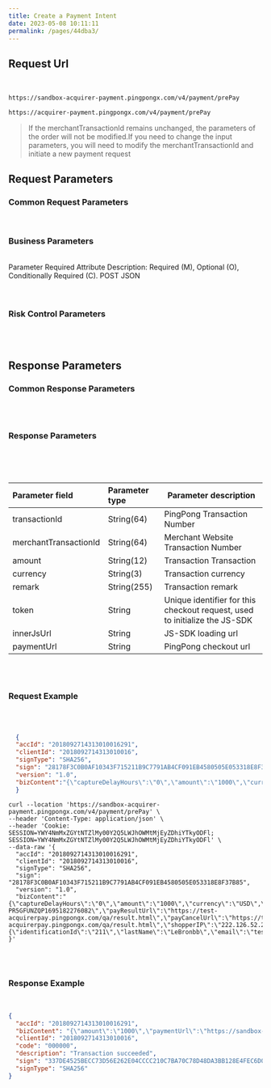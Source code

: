 ```yaml
---
title: Create a Payment Intent
date: 2023-05-08 10:11:11
permalink: /pages/44dba3/
---
```


## Request Url
<br/>
<div>
<code-group>
  <code-block title="Sandbox Environment" active>

  ```bash
  https://sandbox-acquirer-payment.pingpongx.com/v4/payment/prePay
  ```
  </code-block>
  <code-block title="Production Environment">

  ```bash
  https://acquirer-payment.pingpongx.com/v4/payment/prePay
  ```
  </code-block>
</code-group>
</div>

>If the merchantTransactionId remains unchanged, the parameters of the order will not be modified.If you need to change the input parameters, you will need to modify the merchantTransactionId and initiate a new payment request


## Request Parameters

### Common Request Parameters

<br/>

<v4-Checkout-Uniformly-Alternative-AlternativePublicRequestTable></v4-Checkout-Uniformly-Alternative-AlternativePublicRequestTable>


### Business Parameters
<br/>
<el-tag type="danger" effect="dark">Parameter Required Attribute Description: Required (M), Optional (O), Conditionally Required (C).</el-tag>
<el-tag type="" effect="dark">POST</el-tag>
<el-tag type="" effect="dark">JSON</el-tag>
<br/>
<br/>
<v4-Checkout-Reserve-PublicParamsTableV4></v4-Checkout-Reserve-PublicParamsTableV4>
<br/>


### Risk Control Parameters
<br/>
<br/>
<v4-Checkout-Reserve-RiskParamsTable></v4-Checkout-Reserve-RiskParamsTable>

## Response Parameters

### Common Response Parameters

<br/>
<br/>
<v4-Checkout-Uniformly-Alternative-AlternativePublicResponseTable></v4-Checkout-Uniformly-Alternative-AlternativePublicResponseTable>

### Response Parameters

<br/>
<br/>
<br/>

| Parameter field       | Parameter type | Parameter description                                                      |
|:----------------------|:---------------|----------------------------------------------------------------------------|
| transactionId         | String(64)     | PingPong Transaction Number                                                |                                                                                     |
| merchantTransactionId | String(64)     | Merchant Website Transaction Number                                        |
| amount                | String(12)     | Transaction  Transaction                                                   |
| currency              | String(3)      | Transaction  currency                                                      |
| remark                | String(255)    | Transaction  remark                                                        |
| token                 | String         | Unique identifier for this checkout request, used to initialize the JS-SDK |
| innerJsUrl            | String         | JS-SDK loading  url                                                        |
| paymentUrl            | String         | PingPong checkout url                                                      |



<br/>
<br/>


<div>

### Request Example
<br/>
<br/>


<code-group>
  <code-block title="JSON" active>

  ```json
    {
    "accId": "2018092714313010016291",
    "clientId": "2018092714313010016",
    "signType": "SHA256",
    "sign": "28178F3C0B0AF10343F715211B9C7791AB4CF091EB4580505E053318E8F37B85",
    "version": "1.0",
    "bizContent":"{\"captureDelayHours\":\"0\",\"amount\":\"1000\",\"currency\":\"USD\",\"merchantTransactionId\":\"PMT-PR5GFUNZQP1695182276082\",\"payResultUrl\":\"https://test-acquirerpay.pingpongx.com/qa/result.html\",\"payCancelUrl\":\"https://test-acquirerpay.pingpongx.com/qa/result.html\",\"shopperIP\":\"222.126.52.23\",\"customer\":{\"identificationId\":\"211\",\"lastName\":\"LeBronbb\",\"email\":\"test@pingpongx.com\",\"phone\":\"9157030054\"}}"
    }
  ```
  </code-block>

  <code-block title="cURL">

  ```curlrc
  curl --location 'https://sandbox-acquirer-payment.pingpongx.com/v4/payment/prePay' \
--header 'Content-Type: application/json' \
--header 'Cookie: SESSION=YWY4NmMxZGYtNTZlMy00Y2Q5LWJhOWMtMjEyZDhiYTkyODFl; SESSION=YWY4NmMxZGYtNTZlMy00Y2Q5LWJhOWMtMjEyZDhiYTkyODFl' \
--data-raw '{
    "accId": "2018092714313010016291",
    "clientId": "2018092714313010016",
    "signType": "SHA256",
    "sign": "28178F3C0B0AF10343F715211B9C7791AB4CF091EB4580505E053318E8F37B85",
    "version": "1.0",
    "bizContent":"{\"captureDelayHours\":\"0\",\"amount\":\"1000\",\"currency\":\"USD\",\"merchantTransactionId\":\"PMT-PR5GFUNZQP1695182276082\",\"payResultUrl\":\"https://test-acquirerpay.pingpongx.com/qa/result.html\",\"payCancelUrl\":\"https://test-acquirerpay.pingpongx.com/qa/result.html\",\"shopperIP\":\"222.126.52.23\",\"customer\":{\"identificationId\":\"211\",\"lastName\":\"LeBronbb\",\"email\":\"test@pingpongx.com\",\"phone\":\"9157030054\"}}"
}'
```

</code-block>
</code-group>

<br/>
<br/>

### Response Example
<br/>



```json
{
  "accId": "2018092714313010016291",
  "bizContent": "{\"amount\":\"1000\",\"paymentUrl\":\"https://sandbox-acquirer-payment-ssr.pingpongx.com/v3/checkout?token=EU:vr_YVR8u7rn7C1gG97DOg9_-Y66ubtNtoayJ_wiEEzdCnxCHYIk0pXordJYBjq1g\",\"transactionId\":\"2023092050004591\",\"token\":\"EU:vr_YVR8u7rn7C1gG97DOg9_-Y66ubtNtoayJ_wiEEzdCnxCHYIk0pXordJYBjq1g\",\"merchantTransactionId\":\"PMT-PR5GFUNZQP1695182276082\",\"currency\":\"USD\",\"innerJsUrl\":\"https://paycdn.pingpongx.com/production/static/sdk/ppPay.min.js?token=EU:vr_YVR8u7rn7C1gG97DOg9_-Y66ubtNtoayJ_wiEEzdCnxCHYIk0pXordJYBjq1g\"}",
  "clientId": "2018092714313010016",
  "code": "000000",
  "description": "Transaction succeeded",
  "sign": "337DE4525BECC73D56E262E04CCCC210C7BA70C78D48DA3BB128E4FEC6D01561",
  "signType": "SHA256"
}
```

</div>